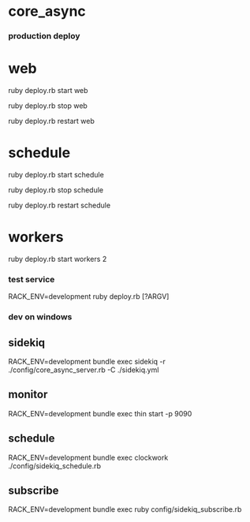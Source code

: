 core_async
=========

### production deploy  ###


# web #

ruby deploy.rb start web

ruby deploy.rb stop web

ruby deploy.rb restart web


# schedule #

ruby deploy.rb start schedule

ruby deploy.rb stop schedule

ruby deploy.rb restart schedule


# workers #

ruby deploy.rb start workers 2


### test service ###

RACK_ENV=development ruby deploy.rb [?ARGV]


### dev on windows ###

## sidekiq ###
RACK_ENV=development bundle exec sidekiq -r ./config/core_async_server.rb -C ./sidekiq.yml

## monitor ##
RACK_ENV=development bundle exec thin start -p 9090

##  schedule ##
RACK_ENV=development bundle exec clockwork ./config/sidekiq_schedule.rb

## subscribe ##
RACK_ENV=development bundle exec ruby config/sidekiq_subscribe.rb










